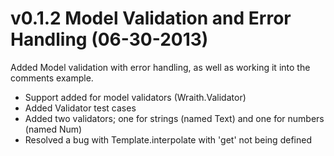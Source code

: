 # v0.1.2 Model Validation and Error Handling (06-30-2013)
Added Model validation with error handling, as well as working it into the comments example.

- Support added for model validators (Wraith.Validator)
- Added Validator test cases
- Added two validators; one for strings (named Text) and one for numbers (named Num)
- Resolved a bug with Template.interpolate with 'get' not being defined
